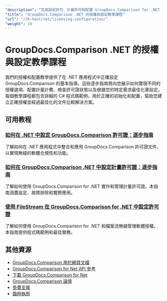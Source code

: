 ```yaml
---
"description": "完成設定許可、計量許可和配置 GroupDocs.Comparison for .NET 的教學。"
"title": "GroupDocs.Comparison .NET 的授權與設定教學課程"
"url": "/zh-hant/net/licensing-configuration/"
"weight": 10
---
```


# GroupDocs.Comparison .NET 的授權與設定教學課程

我們的授權和配置教學提供了在 .NET 應用程式中正確設定 GroupDocs.Comparison 的基本指導。這些逐步指南將向您展示如何實現不同的授權選項、配置計量計費、檢查許可證狀態以及根據您的特定需求最佳化庫設定。每個教學課程都包含詳細的 C# 程式碼範例，用於正確的初始化和配置，幫助您建立正確授權並經過最佳化的文件比較解決方案。

## 可用教程

### [如何在 .NET 中設定 GroupDocs.Comparison 許可證：逐步指南](./setting-up-groupdocs-comparison-license-net/)
了解如何在 .NET 應用程式中整合和應用 GroupDocs.Comparison 許可證文件，以實現無縫的軟體合規性和功能。

### [如何在 GroupDocs.Comparison .NET 中設定計量許可證：逐步指南](./master-metered-license-groupdocs-comparison-net/)
了解如何使用 GroupDocs.Comparison for .NET 實作和管理計量許可證。本指南涵蓋設定、故障排除和實際應用。

### [使用 FileStream 在 GroupDocs.Comparison for .NET 中設定許可證](./set-license-file-stream-groupdocs-comparison-dotnet/)
了解如何使用 GroupDocs.Comparison for .NET 和檔案流無縫管理軟體授權。本指南提供程式碼範例和最佳實務。

## 其他資源

- [GroupDocs.Comparison 用於網頁文檔](https://docs.groupdocs.com/comparison/net/)
- [GroupDocs.Comparison for Net API 參考](https://reference.groupdocs.com/comparison/net/)
- [下載 GroupDocs.Comparison for Net](https://releases.groupdocs.com/comparison/net/)
- [GroupDocs.Comparison 論壇](https://forum.groupdocs.com/c/comparison)
- [免費支援](https://forum.groupdocs.com/)
- [臨時執照](https://purchase.groupdocs.com/temporary-license/)